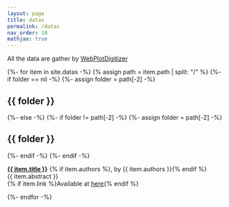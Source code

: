 ```yaml
---
layout: page
title: datas
permalink: /datas
nav_order: 10
mathjax: true
---
```


<style>
    .main-content a {
        white-space: normal;
    }
</style>

All the data are gather by [WebPlotDigitizer](https://apps.automeris.io/wpd/index.zh_CN.html)

{%- for item in site.datas -%}
  {% assign path = item.path | split: "/" %}
  {%- if folder == nil -%}
    {%- assign folder = path[-2] -%}
    <h2>{{ folder }}</h2>
  {%- else -%}
    {%- if folder != path[-2] -%}
      {%- assign folder = path[-2] -%}
      <h2>{{ folder }}</h2>
    {%- endif -%}
  {%- endif -%}
  <p>
    <b><a href="{{ item.url }}">{{ item.title }}</a></b>
    {% if item.authors %}, by {{ item.authors }}{% endif %}
    <br/>{{ item.abstract }}<br/>{% if item.link %}Available at <a href="{{ item.link }}">here</a>{% endif %}
  </p>
{%- endfor -%}
